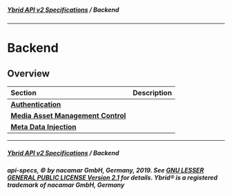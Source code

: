 ##### [**Ybrid API v2 Specifications**](../) / Backend
---

# Backend

## Overview

Section | Description
:------ | :----------
[**Authentication**](authentication.md) | 
[**Media Asset Management Control**](media-asset-management) | 
[**Meta Data Injection**](meta-data-injection) | 


---
##### [**Ybrid API v2 Specifications**](../) / Backend
##### api-specs, © by nacamar GmbH, Germany, 2019. See [GNU LESSER GENERAL PUBLIC LICENSE Version 2.1](/LICENSE) for details. Ybrid® is a registered trademark of nacamar GmbH, Germany 
